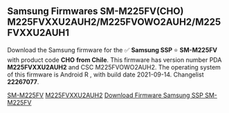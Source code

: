 <h2>Samsung Firmwares SM-M225FV(CHO) M225FVXXU2AUH2/M225FVOWO2AUH2/M225FVXXU2AUH1</h2>
Download the Samsung firmware for the ✅ <strong>Samsung SSP </strong> ⭐ <strong>SM-M225FV</strong> with product code <strong>CHO</strong> <strong> from Chile</strong>. This firmware has version number PDA <strong>M225FVXXU2AUH2</strong> and CSC M225FVOWO2AUH2. The operating system of this firmware is Android R , with build date 2021-09-14. Changelist <strong>22267077</strong>.


[SM-M225FV](https://samfirm.shop/samsung/model/SM-M225FV)
[M225FVXXU2AUH2](https://samfirm.shop/samsung/pda/M225FVXXU2AUH2)
[Download Firmware Samsung SSP SM-M225FV](https://samfirm.shop/samsung/firmware/457064)
